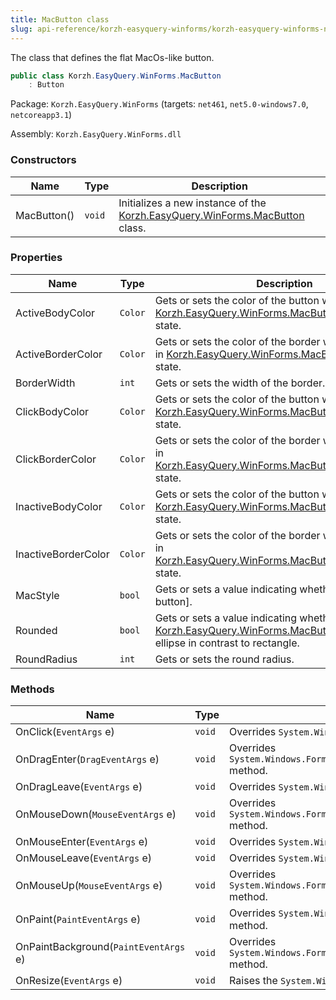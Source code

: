 ```yaml
---
title: MacButton class
slug: api-reference/korzh-easyquery-winforms/korzh-easyquery-winforms-namespace/macbutton-class
---
```

The class that defines the flat MacOs-like button.
```csharp
public class Korzh.EasyQuery.WinForms.MacButton
    : Button

```
Package: `Korzh.EasyQuery.WinForms` (targets: `net461`, `net5.0-windows7.0`, `netcoreapp3.1`)

Assembly: `Korzh.EasyQuery.WinForms.dll`

### Constructors

| Name | Type | Description | 
| --- | --- | --- | 
| MacButton() | `void` | Initializes a new instance of the [Korzh.EasyQuery.WinForms.MacButton](api-reference/korzh-easyquery-winforms/korzh-easyquery-winforms-namespace/macbutton-class) class. | 


### Properties

| Name | Type | Description | 
| --- | --- | --- | 
| ActiveBodyColor | `Color` | Gets or sets the color of the button when it is in [Korzh.EasyQuery.WinForms.MacButton.MState.stIn](api-reference/korzh-easyquery-winforms/korzh-easyquery-winforms-namespace/macbutton-class) state. | 
| ActiveBorderColor | `Color` | Gets or sets the color of the border when the button is in [Korzh.EasyQuery.WinForms.MacButton.MState.stIn](api-reference/korzh-easyquery-winforms/korzh-easyquery-winforms-namespace/macbutton-class) state. | 
| BorderWidth | `int` | Gets or sets the width of the border. | 
| ClickBodyColor | `Color` | Gets or sets the color of the button when it is in [Korzh.EasyQuery.WinForms.MacButton.MState.stClick](api-reference/korzh-easyquery-winforms/korzh-easyquery-winforms-namespace/macbutton-class) state. | 
| ClickBorderColor | `Color` | Gets or sets the color of the border when the button is in [Korzh.EasyQuery.WinForms.MacButton.MState.stClick](api-reference/korzh-easyquery-winforms/korzh-easyquery-winforms-namespace/macbutton-class) state. | 
| InactiveBodyColor | `Color` | Gets or sets the color of the button when it is in [Korzh.EasyQuery.WinForms.MacButton.MState.stNotIn](api-reference/korzh-easyquery-winforms/korzh-easyquery-winforms-namespace/macbutton-class) state. | 
| InactiveBorderColor | `Color` | Gets or sets the color of the border when the button is in [Korzh.EasyQuery.WinForms.MacButton.MState.stNotIn](api-reference/korzh-easyquery-winforms/korzh-easyquery-winforms-namespace/macbutton-class) state. | 
| MacStyle | `bool` | Gets or sets a value indicating whether [standard button]. | 
| Rounded | `bool` | Gets or sets a value indicating whether this [Korzh.EasyQuery.WinForms.MacButton](api-reference/korzh-easyquery-winforms/korzh-easyquery-winforms-namespace/macbutton-class) is displayed as ellipse in contrast to rectangle. | 
| RoundRadius | `int` | Gets or sets the round radius. | 


### Methods

| Name | Type | Description | 
| --- | --- | --- | 
| OnClick(`EventArgs` e) | `void` | Overrides `System.Windows.Forms.Control.OnClick(System.EventArgs)` method.  event. | 
| OnDragEnter(`DragEventArgs` e) | `void` | Overrides `System.Windows.Forms.Control.OnDragEnter(System.Windows.Forms.DragEventArgs)` method. | 
| OnDragLeave(`EventArgs` e) | `void` | Overrides `System.Windows.Forms.Control.OnDragLeave(System.EventArgs)` method. | 
| OnMouseDown(`MouseEventArgs` e) | `void` | Overrides `System.Windows.Forms.Control.OnMouseDown(System.Windows.Forms.MouseEventArgs)` method. | 
| OnMouseEnter(`EventArgs` e) | `void` | Overrides `System.Windows.Forms.Control.OnMouseEnter(System.EventArgs)` method. | 
| OnMouseLeave(`EventArgs` e) | `void` | Overrides `System.Windows.Forms.Control.OnMouseLeave(System.EventArgs)` method. | 
| OnMouseUp(`MouseEventArgs` e) | `void` | Overrides `System.Windows.Forms.Control.OnMouseUp(System.Windows.Forms.MouseEventArgs)` method. | 
| OnPaint(`PaintEventArgs` e) | `void` | Overrides `System.Windows.Forms.Control.OnPaint(System.Windows.Forms.PaintEventArgs)` method. | 
| OnPaintBackground(`PaintEventArgs` e) | `void` | Overrides `System.Windows.Forms.Control.OnPaintBackground(System.Windows.Forms.PaintEventArgs)` method. | 
| OnResize(`EventArgs` e) | `void` | Raises the `System.Windows.Forms.Control.Resize` event. |